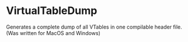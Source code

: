 # VirtualTableDump
Generates a complete dump of all VTables in one compilable header file. (Was written for MacOS and Windows)
